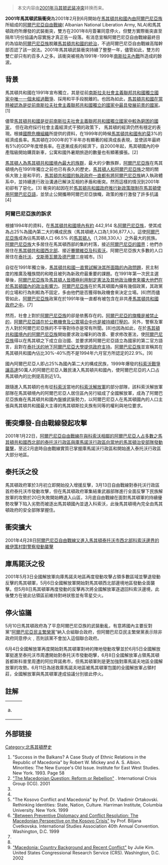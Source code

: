 > 本文内容由[2001年马其顿武装冲突](https://zh.wikipedia.org/wiki/2001年马其顿武装冲突)转换而来。


**2001年馬其頓武裝衝突**為2001年2月到6月開始在[馬其頓共和國內由](https://zh.wikipedia.org/wiki/馬其頓共和國 "wikilink")[阿爾巴尼亞族](../Page/阿爾巴尼亞族.md "wikilink")所組成的[阿爾巴尼亞自由戰線](https://zh.wikipedia.org/wiki/阿爾巴尼亞自由戰線 "wikilink")( Albanian National Liberation Army, NLA)和馬其頓政府所爆發的武裝衝突，雙方在2001年8月簽署同意停火，但雙方實際衝突直至隔年1月份協議內容實施才真正告一段落。有消息宣稱阿爾巴尼亞自由戰線最終目的為協助[阿爾巴尼亞族](../Page/阿爾巴尼亞族.md "wikilink")脫離[馬其頓共和國的統治](https://zh.wikipedia.org/wiki/馬其頓共和國 "wikilink")，不過阿爾巴尼亞自由戰線高階幹部否認了該一說法。2001年馬其頓武裝衝突持續了整整一年，儘管如此，雙方的雙亡卻只有約百多人之多。該衝突被視為1991年-1999年[南斯拉夫內戰](../Page/南斯拉夫內戰.md "wikilink")所造成的餘波。

## 背景

馬其頓共和國在1991年宣布獨立，其是從前[南斯拉夫社會主義聯邦共和國獨立國家中唯一一個未經過戰爭](https://zh.wikipedia.org/wiki/南斯拉夫社會主義聯邦共和國 "wikilink")、採用和平手段脫離的。也因為如此，[馬其頓共和國在當時被認為是從前](https://zh.wikipedia.org/wiki/馬其頓共和國 "wikilink")[南斯拉夫社會主義聯邦共和國獨立的國家中最具發展前景的國家](https://zh.wikipedia.org/wiki/南斯拉夫社會主義聯邦共和國 "wikilink")。\[1\]

儘管[馬其頓共和國是從前](https://zh.wikipedia.org/wiki/馬其頓共和國 "wikilink")[南斯拉夫社會主義聯邦共和國獨立國家中較為窮困的國家](https://zh.wikipedia.org/wiki/南斯拉夫社會主義聯邦共和國 "wikilink")， 但在政府採行社會主義經濟式干預的政策下， 馬其頓的經濟仍然有穩定的表現。根據[國際危機組織](../Page/國際危機組織.md "wikilink")所提供的資料，在1999年的時候[馬其頓共和國有約莫](https://zh.wikipedia.org/wiki/馬其頓共和國 "wikilink")3%的經濟成長率。馬其頓在2000年的下半年亦有顯著的經濟成長表現，並使該年最終有5%的GDP年度增長率。在逐漸成長的經濟下，自2000年起，馬其頓國內的中產階級開始購買新車，公寓和國外暑期旅遊的數量也有顯著擴張。\[2\]

[馬其頓人為](https://zh.wikipedia.org/wiki/馬其頓人 "wikilink")[馬其頓共和國境內最大的族群](https://zh.wikipedia.org/wiki/馬其頓共和國 "wikilink")，最大的少數族群，[阿爾巴尼亞族](../Page/阿爾巴尼亞族.md "wikilink")在馬其頓境內在1991年獨立之前也已有長久的歷史。[馬其頓人和](https://zh.wikipedia.org/wiki/馬其頓人 "wikilink")[阿爾巴尼亞族](../Page/阿爾巴尼亞族.md "wikilink")之間的關係大致上是和平的，[馬其頓共和國的執政政府一直都有將](https://zh.wikipedia.org/wiki/馬其頓共和國 "wikilink")[阿爾巴尼亞族](../Page/阿爾巴尼亞族.md "wikilink")納入執政體系中，並持續進行政治溝通已解決互相的矛盾和衝突。然而這樣的情況到2001年初卻有了惡化。\[3\] 衝突的起因在於[馬其頓共和國政府推行新政策限制在馬其頓使用](https://zh.wikipedia.org/wiki/馬其頓共和國 "wikilink")[阿爾巴尼亞語](https://zh.wikipedia.org/wiki/阿爾巴尼亞語 "wikilink")，並禁止公開攜帶阿爾巴尼亞旗幟，政策的推行激發了許多抗議\[4\]

### 阿爾巴尼亞族的訴求

根據1994年的資料，在[馬其頓共和國境內有約](https://zh.wikipedia.org/wiki/馬其頓共和國 "wikilink") 442,914 名[阿爾巴尼亞族](../Page/阿爾巴尼亞族.md "wikilink")，使其成為占25%為國內第二大的構成民族（馬其頓總人口為1,936,877人）。這使[阿爾巴尼亞族](../Page/阿爾巴尼亞族.md "wikilink")成為佔馬其頓人口 66.5% 的[馬其頓人](https://zh.wikipedia.org/wiki/馬其頓人 "wikilink")（1,288,330人）之外最大的民族。[阿爾巴尼亞族](../Page/阿爾巴尼亞族.md "wikilink")大多居住在馬其頓西部的集約村落，接近[阿爾巴尼亞的國界](https://zh.wikipedia.org/wiki/阿爾巴尼亞 "wikilink")；他們亦居住在[馬其頓共和國西北部](https://zh.wikipedia.org/wiki/馬其頓共和國 "wikilink")、接近[賽爾維亞及](https://zh.wikipedia.org/wiki/賽爾維亞 "wikilink")[科索沃](../Page/科索沃.md "wikilink")。阿爾巴尼亞族大多數的人口居住在[泰托沃](https://zh.wikipedia.org/wiki/泰托沃 "wikilink")、[戈斯蒂瓦爾及](https://zh.wikipedia.org/wiki/戈斯蒂瓦爾 "wikilink")[德巴爾](../Page/德巴爾.md "wikilink")三座城市。\[5\]

自從在1991年獨立後，[馬其頓共和國一直嘗試解決其所面臨的內政問題](https://zh.wikipedia.org/wiki/馬其頓共和國 "wikilink")，民主制度的推廣及種族間的和睦且被列為新政府最重要的課題。在1991年第一次民主選舉後，[阿爾巴尼亞族](../Page/阿爾巴尼亞族.md "wikilink")及[馬其頓人皆積極利用制定憲法及其他政治機會來擴大他們在於馬其頓國內的政治影響力](https://zh.wikipedia.org/wiki/馬其頓人 "wikilink")。[阿爾巴尼亞族](../Page/阿爾巴尼亞族.md "wikilink")在於馬其頓國內擁有幾個政黨，其政黨的立場和行為則較為不固定，多由他們是否獲得執政機會來決定立場。\[6\]然而儘管如此，[阿爾巴尼亞族](../Page/阿爾巴尼亞族.md "wikilink")政黨在於1991年後一直都有被包含在非共產[馬其頓共和國政府之中](https://zh.wikipedia.org/wiki/馬其頓共和國 "wikilink")。\[7\]

然而，社會上對於[阿爾巴尼亞族](../Page/阿爾巴尼亞族.md "wikilink")的卻是依舊存在的。[阿爾巴尼亞的旗幟是被禁止的](https://zh.wikipedia.org/wiki/阿爾巴尼亞 "wikilink")，[阿爾巴尼亞語在於公務機會及公眾場合中也是被持續打壓的](https://zh.wikipedia.org/wiki/阿爾巴尼亞語 "wikilink")。另外，警察及軍方人對於阿爾巴尼亞族的不平等對待亦是常有所聞。\[8\]也因為如此，在於[馬其頓共和國境內的](https://zh.wikipedia.org/wiki/馬其頓共和國 "wikilink")[阿爾巴尼亞族](../Page/阿爾巴尼亞族.md "wikilink")開始要求政治權利的改善、要求修改憲法，使[阿爾巴尼亞族](../Page/阿爾巴尼亞族.md "wikilink")得以在馬其頓之下成立自治國、並要求將阿爾巴尼亞語立為國家的第二官方語言，且對在[泰托沃的地下阿爾巴尼亞大學提供政府支持](https://zh.wikipedia.org/wiki/泰托沃 "wikilink")。[阿爾巴尼亞族](../Page/阿爾巴尼亞族.md "wikilink")並宣稱其在馬其頓共和國內佔比30%-40%而不是1994年六月官方所認定的22.9%。\[9\]

國內阿爾巴尼亞人即占25%為國內第二大的構成民族，1999年爆發的[科索沃戰爭讓高達](https://zh.wikipedia.org/wiki/科索沃戰爭 "wikilink")50萬人的阿爾巴尼亞人難民湧入馬其頓共和國內，使阿爾巴尼亞的人口占馬其頓內的比例提高到近1/3。

跟隨進入馬其頓的也有從[科索沃](../Page/科索沃.md "wikilink")當地的[科索沃解放軍](../Page/科索沃解放軍.md "wikilink")的部分部隊，該科索沃解放軍部隊在馬其頓境內的阿爾巴尼亞人居住區內另行組成了全國解放軍，成為了阿爾巴尼亞族裔在馬其頓共和國內盤據武裝勢力，以阿爾巴尼亞人在馬其頓國內的人口主張與馬其頓共和國最大主導的馬其頓斯拉夫族有同等的權利與地位要求。

## 衝突爆發-自由戰線發起攻擊

2001年1月22日，[阿爾巴尼亞自由戰線在與科索沃相鄰的阿爾巴尼亞人占多數之馬其頓共和國西北部的泰托沃行政區與庫馬諾沃行政區向當地的馬其頓治安部隊發動襲擊](https://zh.wikipedia.org/wiki/阿爾巴尼亞自由戰線 "wikilink")，至近2月底時自由戰線實質已掌握庫馬諾沃行政區和開始進入泰托沃行政區大部分地區。

## 泰托沃之役

馬其頓政府軍於3月初立即開始投入增援反擊，3月13日自由戰線對泰托沃行政區首府泰托沃市發動攻擊，但在馬其頓政府軍集結重武器部隊進行全面反擊下民族解放軍的攻勢於20日失敗開始轉退入山區，3月底自由戰線在面對馬其頓軍的持續優勢攻擊下陷入劣勢而被逐出馬其頓國內並退入科索沃，此後馬其頓境內完全由馬其頓政府的安全部隊掌握住。

## 衝突擴大

2001年4月28日[阿爾巴尼亞自由戰線又進入馬其頓泰托沃市西北部科索沃邊界的維伊策村對警察發動襲擊](https://zh.wikipedia.org/wiki/阿爾巴尼亞自由戰線 "wikilink")

## 庫馬諾沃之役

2001年5月3日全國解放軍向庫馬諾夫地區再度發動攻擊占領多數區域並擊退發動反擊的馬其頓軍，5月6日全國解放軍開始對馬其頓西北部邊境地區發動全面襲擊。但5月8日馬其頓軍再度發動的反擊再次將全國解放軍逐退回科索沃邊境，此後雙方在彼此佔領區前維持對峙狀態並有零星交火。

## 停火協議

5月10日馬其頓政府為了平息阿爾巴尼亞族的武裝動亂，有意將國內主要反對黨“[阿爾巴尼亞民主繁榮黨](https://zh.wikipedia.org/wiki/阿爾巴尼亞民主繁榮黨 "wikilink")”納入合組聯合政府，但阿爾巴尼亞民主繁榮黨表示除非政府同意停火﹐否則該黨不會加入這個聯合政府。

6月4日全國解放軍再度開始對馬其頓軍對峙的陣地發動攻擊並於6月5日全國解放軍挺進至泰托沃市周遭開始對泰托沃市發動砲擊，6月8日全國解放軍占領馬其頓首都斯科普里周遭的阿拉齊諾弗市，但馬其頓軍則是更加強對庫馬諾夫地區全國解放軍的攻勢。6月11日為拯救庫馬諾夫地區被馬其頓軍包圍的全國解放軍占領村莊，全國解放軍與馬其頓軍達成協議分別彼此停火。

## 註解

<table>
<tbody>
<tr class="odd">
<td><p>a.  </p></td>
<td></td>
</tr>
</tbody>
</table>

## 外部链接

[Category:北馬其頓歷史](https://zh.wikipedia.org/wiki/Category:北馬其頓歷史 "wikilink")

1.  "Success in the Balkans? A Case Study of Ethnic Relations in the Republic of Macedonia" by Robert W. Mickey and A. S. Albion. Minorities: The New Europe's Old Issue. Institute for East West Studies. New York. 1993. Page 58
2.  ["The Macedonian Question: Reform or Rebellion"](http://www.crisisgroup.org/~/media/Files/europe/Macedonia%209.pdf) . International Crisis Group (ICG). 2001
3.
4.
5.  "The Kosovo Conflict and Macedonia" by Prof. Dr. Vladimir Ortakovski. Rethinking Identities: State, Nation, Culture. Harriman Institute, Columbia University. New York. 1999
6.  ["Between Preventive Diplomacy and Conflict Resolution: The Macedonian Perspective on the Kosovo Crisis"](http://jurist.law.pitt.edu/biljana.htm)  by Prof. Biljana Cvetkovska. International Studies Association 40th Annual Convention. Washington, D.C. 1999
7.
8.
9.  ["Macedonia: Country Background and Recent Conflict"](https://fas.org/man/crs/RL30900.pdf)  by Julie Kim. United States Congressional Research Service (CRS). Washington, D.C. 2002